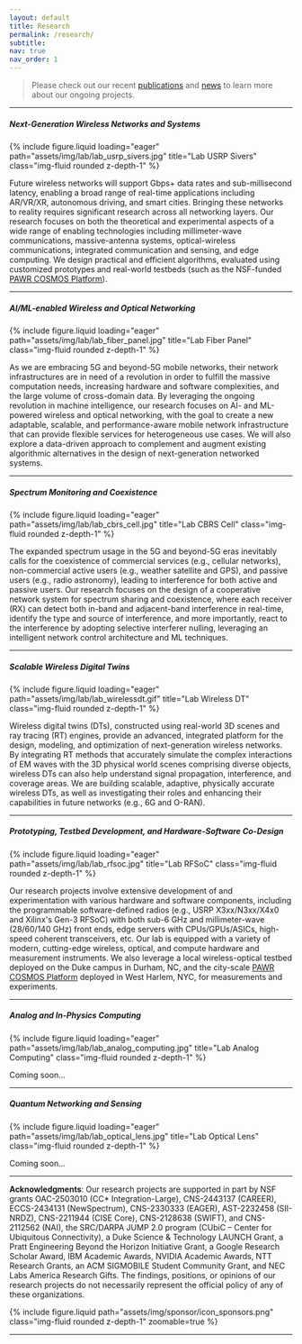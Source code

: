 ```yaml
---
layout: default
title: Research
permalink: /research/
subtitle:
nav: true
nav_order: 1
---
```


> Please check out our recent [publications](/publications/by-year) and [news](/news) to learn more about our ongoing projects.

---

##### **Next-Generation Wireless Networks and Systems**

<div class="row">
    <div class="col-sm-4">
        {% include figure.liquid loading="eager" path="assets/img/lab/lab_usrp_sivers.jpg" title="Lab USRP Sivers" class="img-fluid rounded z-depth-1" %}
    </div>
    <div class="col-sm-8">
        <p>
            Future wireless networks will support Gbps+ data rates and sub-millisecond latency, enabling a broad range of real-time applications including AR/VR/XR, autonomous driving, and smart cities. Bringing these networks to reality requires significant research across all networking layers. Our research focuses on both the theoretical and experimental aspects of a wide range of enabling technologies including millimeter-wave communications, massive-antenna systems, optical-wireless communications, integrated communication and sensing, and edge computing. We design practical and efficient algorithms, evaluated using customized prototypes and real-world testbeds (such as the NSF-funded <a href="https://cosmos-lab.org/">PAWR COSMOS Platform</a>).
        </p>
    </div>
</div>

---

##### **AI/ML-enabled Wireless and Optical Networking**

<div class="row">
    <div class="col-sm-4">
        {% include figure.liquid loading="eager" path="assets/img/lab/lab_fiber_panel.jpg" title="Lab Fiber Panel" class="img-fluid rounded z-depth-1" %}
    </div>
    <div class="col-sm-8">
        <p>
            As we are embracing 5G and beyond-5G mobile networks, their network infrastructures are in need of a revolution in order to fulfill the massive computation needs, increasing hardware and software complexities, and the large volume of cross-domain data. By leveraging the ongoing revolution in machine intelligence, our research focuses on AI- and ML-powered wireless and optical networking, with the goal to create a new adaptable, scalable, and performance-aware mobile network infrastructure that can provide flexible services for heterogeneous use cases. We will also explore a data-driven approach to complement and augment existing algorithmic alternatives in the design of next-generation networked systems.
        </p>
    </div>
</div>

---

##### **Spectrum Monitoring and Coexistence**

<div class="row">
    <div class="col-sm-4">
        {% include figure.liquid loading="eager" path="assets/img/lab/lab_cbrs_cell.jpg" title="Lab CBRS Cell" class="img-fluid rounded z-depth-1" %}
    </div>
    <div class="col-sm-8">
        <p>
            The expanded spectrum usage in the 5G and beyond-5G eras inevitably calls for the coexistence of commercial services (e.g., cellular networks), non-commercial active users (e.g., weather satellite and GPS), and passive users (e.g., radio astronomy), leading to interference for both active and passive users. Our research focuses on the design of a cooperative network system for spectrum sharing and coexistence, where each receiver (RX) can detect both in-band and adjacent-band interference in real-time, identify the type and source of interference, and more importantly, react to the interference by adopting selective interferer nulling, leveraging an intelligent network control architecture and ML techniques.
        </p>
    </div>
</div>

---

##### **Scalable Wireless Digital Twins**

<div class="row">
    <div class="col-sm-4">
        {% include figure.liquid loading="eager" path="assets/img/lab/lab_wirelessdt.gif" title="Lab Wireless DT" class="img-fluid rounded z-depth-1" %}
    </div>
    <div class="col-sm-8">
        <p>
            Wireless digital twins (DTs), constructed using real-world 3D scenes and ray tracing (RT) engines, provide an advanced, integrated platform for the design, modeling, and optimization of next-generation wireless networks. By integrating RT methods that accurately simulate the complex interactions of EM waves with the 3D physical world scenes comprising diverse objects, wireless DTs can also help understand signal propagation, interference, and coverage areas. We are building scalable, adaptive, physically accurate wireless DTs, as well as investigating their roles and enhancing their capabilities in future networks (e.g., 6G and O-RAN).
        </p>
    </div>
</div>

---

##### **Prototyping, Testbed Development, and Hardware-Software Co-Design**

<div class="row">
    <div class="col-sm-4">
        {% include figure.liquid loading="eager" path="assets/img/lab/lab_rfsoc.jpg" title="Lab RFSoC" class="img-fluid rounded z-depth-1" %}
    </div>
    <div class="col-sm-8">
        <p>
            Our research projects involve extensive development of and experimentation with various hardware and software components, including the programmable software-defined radios (e.g., USRP X3xx/N3xx/X4x0 and Xilinx's Gen-3 RFSoC) with both sub-6 GHz and millimeter-wave (28/60/140 GHz) front ends, edge servers with CPUs/GPUs/ASICs, high-speed coherent transceivers, etc. Our lab is equipped with a variety of modern, cutting-edge wireless, optical, and compute hardware and measurement instruments. We also leverage a local wireless-optical testbed deployed on the Duke campus in Durham, NC, and the city-scale <a href="https://cosmos-lab.org/">PAWR COSMOS Platform</a> deployed in West Harlem, NYC, for measurements and experiments.
        </p>
    </div>
</div>

---

##### **Analog and In-Physics Computing**

<div class="row">
    <div class="col-sm-4">
        {% include figure.liquid loading="eager" path="assets/img/lab/lab_analog_computing.jpg" title="Lab Analog Computing" class="img-fluid rounded z-depth-1" %}
    </div>
    <div class="col-sm-8">
        <p>
            Coming soon...
        </p>
    </div>
</div>

---

##### **Quantum Networking and Sensing**

<div class="row">
    <div class="col-sm-4">
        {% include figure.liquid loading="eager" path="assets/img/lab/lab_optical_lens.jpg" title="Lab Optical Lens" class="img-fluid rounded z-depth-1" %}
    </div>
    <div class="col-sm-8">
        <p>
            Coming soon...
        </p>
    </div>
</div>

---

**Acknowledgments**: Our research projects are supported in part by NSF grants OAC-2503010 (CC\* Integration-Large), CNS-2443137 (CAREER), ECCS-2434131 (NewSpectrum), CNS-2330333 (EAGER), AST-2232458 (SII-NRDZ), CNS-2211944 (CISE Core), CNS-2128638 (SWIFT), and CNS-2112562 (NAI), the SRC/DARPA JUMP 2.0 program (CUbiC – Center for Ubiquitous Connectivity), a Duke Science &amp; Technology LAUNCH Grant, a Pratt Engineering Beyond the Horizon Initiative Grant, a Google Research Scholar Award, IBM Academic Awards, NVIDIA Academic Awards, NTT Research Grants, an ACM SIGMOBILE Student Community Grant, and NEC Labs America Research Gifts. The findings, positions, or opinions of our research projects do not necessarily represent the official policy of any of these organizations.

<div class="row">
    <div class="col-sm">
        {% include figure.liquid path="assets/img/sponsor/icon_sponsors.png" class="img-fluid rounded z-depth-1" zoomable=true %}
    </div>
</div>

---
